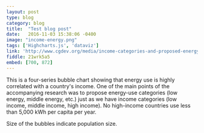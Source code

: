 ```yaml
---
layout: post
type: blog
category: blog
title:  "Test blog post"
date:   2016-11-03 15:38:06 -0400
image: "income-energy.png"
tags: ['Highcharts.js', 'dataviz']
link: 'http://www.cgdev.org/media/income-categories-and-proposed-energy-categories'
fiddle: 21wrk5a5
embed: [700, 872]
---
```


This is a four-series bubble chart showing that energy use is highly correlated with a country's income. One of the main points of the accompanying research was to propose energy-use categories (low energy, middle energy, etc.) just as we have income categories  (low income, middle income, high income). No high-income countries use less than 5,000 kWh per capita per year.

Size of the bubbles indicate population size.